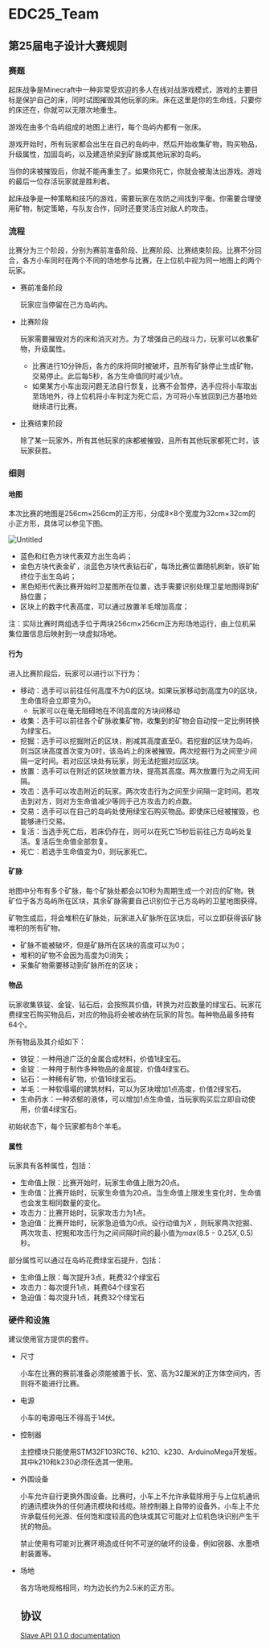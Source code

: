 # EDC25_Team

## 第25届电子设计大赛规则

### 赛题

起床战争是Minecraft中一种非常受欢迎的多人在线对战游戏模式，游戏的主要目标是保护自己的床，同时试图摧毁其他玩家的床。床在这里是你的生命线，只要你的床还在，你就可以无限次地重生。

游戏在由多个岛屿组成的地图上进行，每个岛屿内都有一张床。

游戏开始时，所有玩家都会出生在自己的岛屿中，然后开始收集矿物，购买物品，升级属性，加固岛屿，以及建造桥梁到矿脉或其他玩家的岛屿。

当你的床被摧毁后，你就不能再重生了。如果你死亡，你就会被淘汰出游戏。游戏的最后一位存活玩家就是胜利者。

起床战争是一种策略和技巧的游戏，需要玩家在攻防之间找到平衡。你需要合理使用矿物，制定策略，与队友合作，同时还要灵活应对敌人的攻击。

### 流程

比赛分为三个阶段，分别为赛前准备阶段、比赛阶段、比赛结束阶段。比赛不分回合，各方小车同时在两个不同的场地参与比赛，在上位机中视为同一地图上的两个玩家。

- 赛前准备阶段

  玩家应当停留在己方岛屿内。

- 比赛阶段

  玩家需要摧毁对方的床和消灭对方。为了增强自己的战斗力，玩家可以收集矿物，升级属性。

  - 比赛进行10分钟后，各方的床将同时被破坏，且所有矿脉停止生成矿物，交易停止。此后每5秒，各方生命值同时减少1点。
  - 如果某方小车出现问题无法自行恢复，比赛不会暂停，选手应将小车取出至场地外，待上位机将小车判定为死亡后，方可将小车放回到己方基地处继续进行比赛。

- 比赛结束阶段

  除了某一玩家外，所有其他玩家的床都被摧毁，且所有其他玩家都死亡时，该玩家获胜。

### 细则

#### 地图

本次比赛的地图是256cm×256cm的正方形，分成8×8个宽度为32cm×32cm的小正方形，具体可以参见下图。

![Untitled](https://obsidian-algebra-843.notion.site/image/https%3A%2F%2Fprod-files-secure.s3.us-west-2.amazonaws.com%2F1b23952e-7810-4e39-ad24-3859bb689b62%2Fb3a6f680-3d64-4444-ac2a-c9f9542f422d%2FUntitled.png?table=block&id=7ee0dd92-515b-4e41-9a75-1962b5c0feb9&spaceId=1b23952e-7810-4e39-ad24-3859bb689b62&width=2000&userId=&cache=v2)

- 蓝色和红色方块代表双方出生岛屿；
- 金色方块代表金矿，淡蓝色方块代表钻石矿，每场比赛位置随机刷新，铁矿始终位于出生岛屿；
- 黑色矩形代表比赛开始时卫星图所在位置，选手需要识别处理卫星地图得到矿脉位置；
- 区块上的数字代表高度，可以通过放置羊毛增加高度；

注：实际比赛时两组选手位于两块256cm×256cm正方形场地运行，由上位机采集位置信息后映射到一块虚拟场地。

#### 行为

进入比赛阶段后，玩家可以进行以下行为：

- 移动：选手可以前往任何高度不为0的区块。如果玩家移动到高度为0的区块，生命值将会立即变为0。
  - 玩家可以在毫无阻碍地在不同高度的方块间移动
- 收集：选手可以前往各个矿脉收集矿物，收集到的矿物会自动按一定比例转换为绿宝石。
- 挖掘：选手可以挖掘附近的区块，削减其高度直至0。若挖掘的区块为岛屿，则当区块高度首次变为0时，该岛屿上的床被摧毁。两次挖掘行为之间至少间隔一定时间。若对应区块处有玩家，则无法挖掘对应区块。
- 放置：选手可以在附近的区块放置方块，提高其高度。两次放置行为之间无间隔。
- 攻击：选手可以攻击附近的玩家。两次攻击行为之间至少间隔一定时间。若攻击到对方，则对方生命值减少等同于己方攻击力的点数。
- 交易：选手可以在自己的岛屿处使用绿宝石购买物品。即使床已经被摧毁，也能够进行交易。
- 复活：当选手死亡后，若床仍存在，则可以在死亡15秒后前往己方岛屿处复活。复活后生命值全部恢复。
- 死亡：若选手生命值变为0，则玩家死亡。

#### 矿脉

地图中分布有多个矿脉，每个矿脉处都会以10秒为周期生成一个对应的矿物。铁矿位于各方岛屿所在区块，其余矿脉需要自己识别位于己方岛屿的卫星地图获得。

矿物生成后，将会堆积在矿脉处，玩家进入矿脉所在区块后，可以立即获得该矿脉堆积的所有矿物。

- 矿脉不能被破坏，但是矿脉所在区块的高度可以为0；
- 堆积的矿物不会因为高度为0消失；
- 采集矿物需要移动到矿脉所在的区块；

#### 物品

玩家收集铁锭、金锭、钻石后，会按照其价值，转换为对应数量的绿宝石。玩家花费绿宝石购买物品后，对应的物品将会被收纳在玩家的背包。每种物品最多持有64个。

所有物品及其介绍如下：

- 铁锭：一种用途广泛的金属合成材料，价值1绿宝石。
- 金锭：一种用于制作多种物品的金属锭，价值4绿宝石。
- 钻石：一种稀有矿物，价值16绿宝石。
- 羊毛：一种软塌塌的建筑材料，可以为区块增加1点高度，价值2绿宝石。
- 生命药水：一种浓郁的液体，可以增加1点生命值，当玩家购买后立即自动使用，价值4绿宝石。

初始状态下，每个玩家都有8个羊毛。

#### 属性

玩家具有各种属性，包括：

- 生命值上限：比赛开始时，玩家生命值上限为20点。
- 生命值：比赛开始时，玩家生命值为20点。当生命值上限发生变化时，生命值也会发生相同数量的变化。
- 攻击力：比赛开始时，玩家攻击力为1点。
- 急迫值：比赛开始时，玩家急迫值为0点。设行动值为$X$  ，则玩家两次挖掘、两次攻击、挖掘和攻击行为之间间隔时间的最小值为$max({{8.5-0.25X, 0.5}})$ 秒。

部分属性可以通过在岛屿花费绿宝石提升，包括：

- 生命值上限：每次提升3点，耗费32个绿宝石
- 攻击力：每次提升1点，耗费64个绿宝石
- 急迫值：每次提升1点，耗费32个绿宝石

### 硬件和设施

建议使用官方提供的套件。

- 尺寸

  小车在比赛的赛前准备必须能被置于长、宽、高为32厘米的正方体空间内，否则将不能进行比赛。

- 电源

  小车的电源电压不得高于14伏。

- 控制器

  主控模块只能使用STM32F103RCT6、k210、k230、ArduinoMega开发板。其中k210和k230必须任选其一使用。

- 外围设备

  小车允许自行更换外围设备。比赛时，小车上不允许承载除用于与上位机通讯的通讯模块外的任何通讯模块和线缆。除控制器上自带的设备外，小车上不允许承载任何光源、任何饱和度较高的色块或其它可能对上位机色块识别产生干扰的物品。

  禁止使用有可能对比赛环境造成任何不可逆的破坏的设备，例如锐器、水墨喷射装置等。

- 场地

  各方场地规格相同，均为边长约为2.5米的正方形。

  ## 协议

  [Slave API 0.1.0 documentation](https://www.notion.so/Slave-API-0-1-0-documentation-18fb5a2ce06d43a6909988e991b5d8d8?pvs=21)